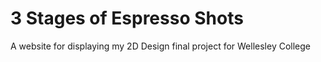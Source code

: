 # 3 Stages of Espresso Shots  
A website for displaying my 2D Design final project for Wellesley College
